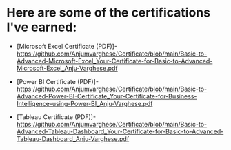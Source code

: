 # Here are some of the certifications I've earned:

- [Microsoft Excel Certificate (PDF)]-https://github.com/Anjumvarghese/Certificate/blob/main/Basic-to-Advanced-Microsoft-Excel_Your-Certificate-for-Basic-to-Advanced-Microsoft-Excel_Anju-Varghese.pdf
  
- [Power BI Certificate (PDF)]-https://github.com/Anjumvarghese/Certificate/blob/main/Basic-to-Advanced-Power-BI-Certificate_Your-Certificate-for-Business-Intelligence-using-Power-BI_Anju-Varghese.pdf
  
- [Tableau Certificate (PDF)]-https://github.com/Anjumvarghese/Certificate/blob/main/Basic-to-Advanced-Tableau-Dashboard_Your-Certificate-for-Basic-to-Advanced-Tableau-Dashboard_Anju-Varghese.pdf
